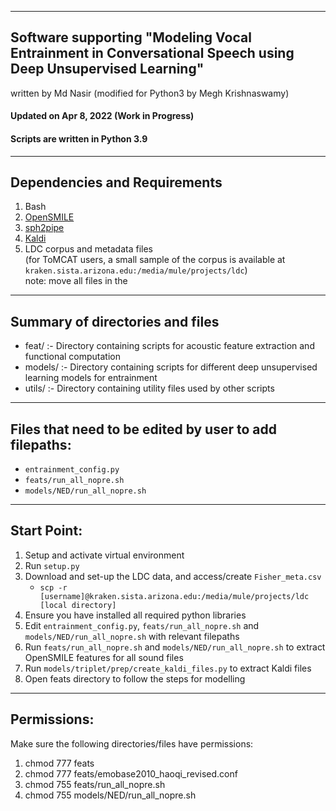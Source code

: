 ------------------------------------------------------------------------------------------
Software supporting "Modeling Vocal Entrainment in Conversational Speech using Deep Unsupervised Learning"
------------------------------------------------------------------------------------------

written by Md Nasir (modified for Python3 by Megh Krishnaswamy)


#### Updated on Apr 8, 2022 (Work in Progress)
#### Scripts are written in Python 3.9


------------
Dependencies and Requirements
------------
1. Bash
2. [OpenSMILE](https://github.com/audeering/opensmile) 
3. [sph2pipe](https://github.com/burrmill/sph2pipe)
5. [Kaldi](https://kaldi-asr.org)
4. LDC corpus and metadata files <br>(for ToMCAT users, a small sample of the corpus is available at `kraken.sista.arizona.edu:/media/mule/projects/ldc`)
<br> note: move all files in the 

------------------------
Summary of directories and files
--------------------------------

- feat/ :- Directory containing scripts for acoustic feature extraction and functional computation
- models/ :- Directory containing scripts for different deep unsupervised learning models for entrainment
- utils/ :- Directory containing utility files used by other scripts

------------------------
Files that need to be edited by user to add filepaths:
--------------------------------

- `entrainment_config.py`
- `feats/run_all_nopre.sh`
- `models/NED/run_all_nopre.sh`

------------------------
Start Point:
------------------------
1. Setup and activate virtual environment
2. Run `setup.py`
1. Download and set-up the LDC data, and access/create `Fisher_meta.csv`
    -   `scp -r [username]@kraken.sista.arizona.edu:/media/mule/projects/ldc [local directory]`
2. Ensure you have installed all required python libraries
3. Edit `entrainment_config.py`, `feats/run_all_nopre.sh` and `models/NED/run_all_nopre.sh` with relevant filepaths
4. Run `feats/run_all_nopre.sh` and `models/NED/run_all_nopre.sh` to extract OpenSMILE features for all sound files
5. Run `models/triplet/prep/create_kaldi_files.py` to extract Kaldi files
6. Open feats directory to follow the steps for modelling

------------------------
Permissions:
------------------------
Make sure the following directories/files have permissions:
1. chmod 777 feats
2. chmod 777 feats/emobase2010_haoqi_revised.conf
3. chmod 755 feats/run_all_nopre.sh
4. chmod 755 models/NED/run_all_nopre.sh
